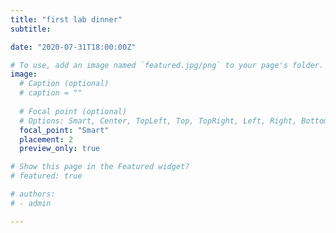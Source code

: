 ```yaml
---
title: "first lab dinner"
subtitle: 

date: "2020-07-31T18:00:00Z"

# To use, add an image named `featured.jpg/png` to your page's folder. 
image:
  # Caption (optional)
  # caption = ""
  
  # Focal point (optional)
  # Options: Smart, Center, TopLeft, Top, TopRight, Left, Right, BottomLeft, Bottom, BottomRight
  focal_point: "Smart"
  placement: 2
  preview_only: true

# Show this page in the Featured widget?
# featured: true

# authors:
# - admin

---
```

